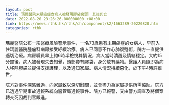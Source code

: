 ```yaml
---
layout: post
title: 瑪麗醫院末期癌症女病人被發現膠袋套頭　其後死亡
date: 2022-08-20 23:26:26.000000000 +08:00
link: https://news.rthk.hk/rthk/ch/component/k2/1663289-20220820.htm
categories: rthk
---
```


瑪麗醫院公布一宗醫療風險警示事件，一名73歲患有末期癌症的女病人，早前入住瑪麗醫院腫瘤科病房接受紓緩治療。病人已同意不作心肺復甦術，院方一直提供適切治療。病房職員早上約6時半檢視其情況，病人當時清醒及情緒穩定。大約15分鐘後，病人被發現失去知覺，頭部套有膠袋，身旁放有藥物。醫護人員隨即為病人移除膠袋並提供支援護理，以及通知家屬。病人情況持續惡化，於下午4時許離世。

院方對事件深感難過，向家屬致以深切慰問，並會盡力為家屬提供所需協助。院方已透過早期事故通報系統向醫管局通報事件。院方已報警，交由警方調查及將個案轉交死因裁判官跟進。
